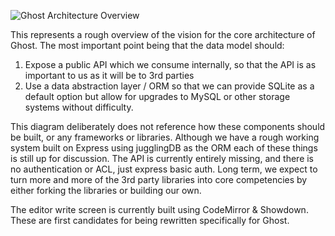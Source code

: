 ![Ghost Architecture Overview](http://erisds.co.uk/files/ghost/GhostArchNoText.png)

This represents a rough overview of the vision for the core architecture of Ghost. The most important point being that the data model should:

1. Expose a public API which we consume internally, so that the API is as important to us as it will be to 3rd parties
2. Use a data abstraction layer / ORM so that we can provide SQLite as a default option but allow for upgrades to MySQL or other storage systems without difficulty.

This diagram deliberately does not reference how these components should be built, or any frameworks or libraries. Although we have a rough working system built on Express using jugglingDB as the ORM each of these things is still up for discussion. The API is currently entirely missing, and there is no authentication or ACL, just express basic auth. Long term, we expect to turn more and more of the 3rd party libraries into core competencies by either forking the libraries or building our own.

The editor write screen is currently built using CodeMirror & Showdown. These are first candidates for being rewritten specifically for Ghost.